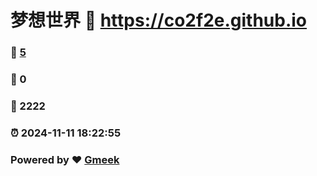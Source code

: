 # 梦想世界 :link: https://co2f2e.github.io 
### :page_facing_up: [5](https://co2f2e.github.io/tag.html) 
### :speech_balloon: 0 
### :hibiscus: 2222 
### :alarm_clock: 2024-11-11 18:22:55 
### Powered by :heart: [Gmeek](https://github.com/Meekdai/Gmeek)
